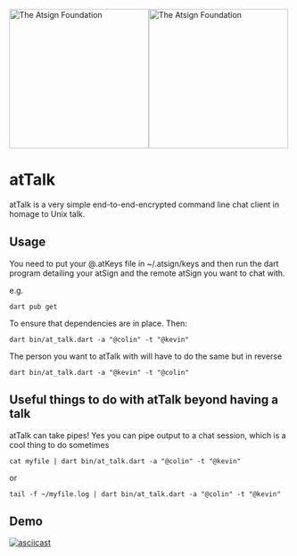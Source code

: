 <a href="https://atsign.com#gh-light-mode-only"><img width=250px src="https://atsign.com/wp-content/uploads/2022/05/atsign-logo-horizontal-color2022.svg#gh-light-mode-only" alt="The Atsign Foundation"></a><a href="https://atsign.com#gh-dark-mode-only"><img width=250px src="https://atsign.com/wp-content/uploads/2023/08/atsign-logo-horizontal-reverse2022-Color.svg#gh-dark-mode-only" alt="The Atsign Foundation"></a>

# atTalk 

atTalk is a very simple end-to-end-encrypted command line chat client in homage to Unix talk.

## Usage

You need to put your @<your atSign>.atKeys file in ~/.atsign/keys and then run the dart program detailing your atSign and the remote atSign you want to chat with.

e.g.

`dart pub get`

To ensure that dependencies are in place. Then:

`dart bin/at_talk.dart -a "@colin" -t "@kevin"`

The person you want to atTalk with will have to do the same but in reverse

`dart bin/at_talk.dart -a "@kevin" -t "@colin"`


## Useful things to do with atTalk beyond having a talk 

atTalk can take pipes! Yes you can pipe output to a chat session, which is a cool thing to do sometimes

`cat myfile | dart bin/at_talk.dart -a "@colin" -t "@kevin"`

or

`tail -f ~/myfile.log | dart bin/at_talk.dart -a "@colin" -t "@kevin"`

## Demo

[![asciicast](https://asciinema.org/a/nzIIKLCkMTBUOWVqKk3TckClc.svg)](https://asciinema.org/a/nzIIKLCkMTBUOWVqKk3TckClc)
